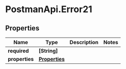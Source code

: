 # PostmanApi.Error21

## Properties

Name | Type | Description | Notes
------------ | ------------- | ------------- | -------------
**required** | **[String]** |  | 
**properties** | [**Properties**](Properties.md) |  | 


